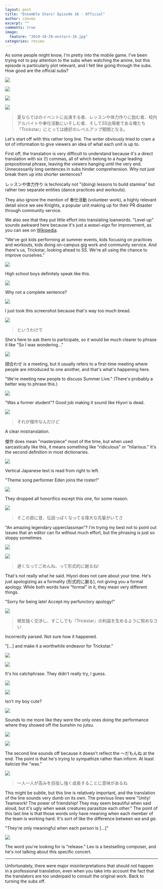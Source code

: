 ```yaml
---
layout: post
title: "Ensemble Stars! Episode 16 - Official"
author: convex
excerpt: ""
comments: true
image:
  feature: "2019-10-28-enstars-16.jpg"
categories: review
---
```


As some people might know, I'm pretty into the mobile game. I've been trying not to pay attention to the subs when watching the anime, but this episode is particularly plot relevant, and I felt like going through the subs. How good are the official subs?

![](https://i.imgur.com/R5ZgwG1.jpg)

![](https://i.imgur.com/VRVVIAt.jpg)

![](https://i.imgur.com/XpJgIRY.jpg)

![](https://i.imgur.com/ISsPZ34.jpg)

> 夏ならではのイベントに出演する者、レッスンや体力作りに励む者、校内アルバイトや奉仕活動にいそしむ者、そしてSS出場者である俺たち『Trickstar』にとっては絶好のレベルアップ期間となる。

Let's start off with this rather long line. The writer obviously tried to cram a lot of information to give viewers an idea of what each unit is up to.

First off, the translation is very difficult to understand because it's a direct translation with six (!) commas, all of which belong to a *huge* leading prepositional phrase, leaving the viewers hanging until the very end. Unnecessarily long sentences in subs hinder comprehension. Why not just break them up into shorter sentences?

レッスンや体力作り is technically not "(doing) lessons to build stamina" but rather two separate entities (dance practices and workouts).

They also ignore the mention of 奉仕活動 (volunteer work), a highly relevant detail since we see Knights, a popular unit making up for their PR disaster through community service.

We also see that they put little effort into translating loanwords. "Level up" sounds awkward here because it's just a *wasei-eigo* for improvement, as you can see on [Wikipedia](https://ja.wikipedia.org/wiki/%E3%83%AC%E3%83%99%E3%83%AB%E3%82%A2%E3%83%83%E3%83%97).

"We've got kids performing at summer events, kids focusing on practices and workouts, kids doing on-campus gig work and community service. And there's us, Trickstar, looking ahead to SS. We're all using the chance to improve ourselves."

![](https://i.imgur.com/B0smeFR.jpg)

High school boys definitely speak like this.

![](https://i.imgur.com/5RfOSuk.jpg)

Why not a complete sentence?

![](https://i.imgur.com/LmwRhdE.jpg)

I just took this screenshot because that's way too much bread.

![](https://i.imgur.com/tHTes6B.jpg)

> というわけで 

She's here to ask them to participate, so it would be much clearer to phrase it like "So I was wondering..."

![](https://i.imgur.com/sMKKTsk.jpg)

顔合わせ *is* a meeting, but it usually refers to a first-time meeting where people are introduced to one another, and that's what's happening here.

"We're meeting new people to discuss Summer Live." (There's probably a better way to phrase this.)

![](https://i.imgur.com/QfSJ3ov.jpg)

"Was a former student"? Good job making it sound like Hiyori is dead.

![](https://i.imgur.com/Dq3lFnq.jpg)

> それが傑作なんだけど

A clear mistranslation.

傑作 does mean "masterpiece" most of the time, but when used sarcastically like this, it means something like "ridiculous" or "hilarious." It's the second definition in most dictionaries.

![](https://i.imgur.com/gYNdxc1.jpg)

Vertical Japanese text is read from right to left.

"Theme song performer Eden joins the roster!"

![](https://i.imgur.com/FJ9SxPf.jpg)

They dropped all honorifics except this one, for some reason.

![](https://i.imgur.com/l9DrVLU.jpg)

> そこの部に昔、伝説っぽくなってる偉大な先輩がいてさ

"An amazing legendary upperclassman"? I'm trying my best not to point out issues that an editor can fix without much effort, but the phrasing is just so sloppy sometimes.

![](https://i.imgur.com/1yYpnov.jpg)

![](https://i.imgur.com/QHpv4x9.jpg)

> 遅くなってごめんね、って形式的に謝るね!

That's not really what he said. Hiyori does not care about your time. He's just apologizing as a formality (形式的に謝る), not giving you a formal apology. While both words have "formal" in it, they mean very different things.

"Sorry for being late! Accept my perfunctory apology!"

![](https://i.imgur.com/3RLuZkN.jpg)

> 根気強く交渉し、すこしでも『Trickstar』の利益を生めるように努めなさい

Incorrectly parsed. Not sure how it happened.

"\[...\] and make it a worthwhile endeavor for Trickstar."

![](https://i.imgur.com/P1vn81P.jpg)

![](https://i.imgur.com/FBa5oBS.jpg)

It's his catchphrase. They didn't really try, I guess.

![](https://i.imgur.com/lBSzoMH.jpg)

![](https://i.imgur.com/zeeFZsM.jpg)

Isn't my boy cute?

![](https://i.imgur.com/YS6aJWA.jpg)

Sounds to me more like they were the only ones doing the performance where they showed off the bunshin no jutsu.

![](https://i.imgur.com/Ca4C4W1.jpg)

![](https://i.imgur.com/FE8IAjy.jpg)

The second line sounds off because it doesn't reflect the ～だもんね at the end. The point is that he's trying to sympathize rather than inform. At least italicize the "was."

![](https://i.imgur.com/ZAuWBL8.jpg)

> 一人一人が高みを目指し強く成長することに意味があるね

This might be subtle, but this line is relatively important, and the translation of the line sounds very dumb on its own. The previous lines were "Unity! Teamwork! The power of friendship! They may seem beautiful when said aloud, but it's ugly when weak creatures parasitize each other." The point of this last line is that those words only have meaning when each member of the team is working hard. It's sort of like the difference between *wa* and *ga*.

"They're only meaningful when each person is \[...\]"

![](https://i.imgur.com/kEfgTO1.jpg)

The word you're looking for is "release." Leo is a bestselling composer, and he's not talking about this specific concert.

---

Unfortunately, there were major misinterpretations that should not happen in a professional translation, even when you take into account the fact that the translators are too underpaid to consult the original work. Back to turning the subs off.
